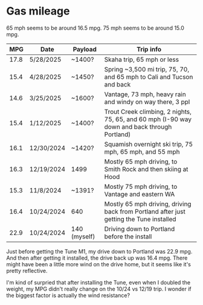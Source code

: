 # Gas mileage

65 mph seems to be around 16.5 mpg.
75 mph seems to be around 15.0 mpg.

MPG | Date | Payload | Trip info
--|--|--|--
17.8 | 5/28/2025 | ~1400? | Skaha trip, 65 mph or less
15.4 | 4/28/2025 | ~1450? | Spring ~3,500 mi trip, 75, 70, and 65 mph to Cali and Tucson and back
14.6 | 3/25/2025 | ~1600? | Vantage, 73 mph, heavy rain and windy on way there, 3 ppl
15.4 | 1/12/2025 | ~1400? | Trout Creek climbing, 2 nights, 75, 65, and 60 mph (I-90 way down and back through Portland)
16.1 | 12/30/2024 | ~1420? | Squamish overnight ski trip, 75 mph, 65 mph, and 55 mph
16.3 | 12/19/2024 | 1499 | Mostly 65 mph driving, to Smith Rock and then skiing at Hood
15.3 | 11/8/2024 | ~1391? | Mostly 75 mph driving, to Vantage and eastern WA
16.4 | 10/24/2024 | 640 | Mostly 65 mph driving, driving back from Portland after just getting the Tune installed
22.9 | 10/24/2024 | 140 (myself) | Driving down to Portland before the install

Just before getting the Tune M1, my drive down to Portland was 22.9 mpg. And then after getting it installed, the drive back up was 16.4 mpg. There might have been a little more wind on the drive home, but it seems like it's pretty reflective.

I'm kind of surpried that after installing the Tune, even when I doubled the weight, my MPG didn't really change on the 10/24 vs 12/19 trip. I wonder if the biggest factor is actually the wind resistance?
